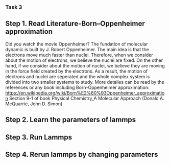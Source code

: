 ### Task 3
## Step 1. Read Literature-Born–Oppenheimer approximation
Did you watch the movie Oppenheimer? The fundation of molecular dynamic is built by J. Robert Oppenheimer. The main idea is that the electrons move much faster than nuclei. Therefore, when we consider about the motion of electrons, we believe the nuclei are fixed. On the other hand, if we consider about the motion of nuclei, we believe they are moving in the force field created by the electrons. As a result, the motion of electrons and nuclei are seperated and the whole complex system is divided into two smaller systems to study. More detailes can be read by the references or any book including Born-Oppenheimer approximation:
https://en.wikipedia.org/wiki/Born%E2%80%93Oppenheimer_approximation
Section 9-1 of book Physical Chemistry_A Molecular Approach (Donald A. McQuarrie, John D. Simon)

## Step 2. Learn the parameters of lammps

## Step 3. Run Lammps
## Step 4. Rerun lammps by changing parameters
